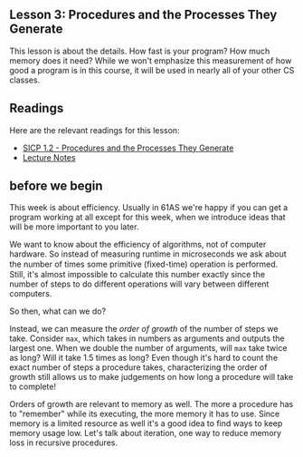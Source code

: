 ## Lesson 3: Procedures and the Processes They Generate

This lesson is about the details. How fast is your program? How much memory
does it need? While we won't emphasize this measurement of how good a program
is in this course, it will be used in nearly all of your other CS classes.

## Readings

Here are the relevant readings for this lesson:

  * [SICP 1.2 - Procedures and the Processes They Generate](http://mitpress.mit.edu/sicp/full-text/book/book-Z-H-11.html)
  * [Lecture Notes](http://inst.eecs.berkeley.edu/~cs61as/reader/notes.pdf#page=14)

## before we begin

This week is about efficiency. Usually in 61AS we're happy if you can get a
program working at all except for this week, when we introduce ideas that will
be more important to you later.

We want to know about the efficiency of algorithms, not of computer hardware.
So instead of measuring runtime in microseconds we ask about the number of
times some primitive (ﬁxed-time) operation is performed. Still, it's almost
impossible to calculate this number exactly since the number of steps to do
different operations will vary between different computers.

So then, what can we do?

Instead, we can measure the _order of growth_ of the number of steps we take.
Consider `max`, which takes in numbers as arguments and outputs the largest
one. When we double the number of arguments, will `max` take twice as long?
Will it take 1.5 times as long? Even though it's hard to count the exact
number of steps a procedure takes, characterizing the order of growth still
allows us to make judgements on how long a procedure will take to complete!

Orders of growth are relevant to memory as well. The more a procedure has to
"remember" while its executing, the more memory it has to use. Since memory is
a limited resource as well it's a good idea to find ways to keep memory usage
low. Let's talk about iteration, one way to reduce memory loss in recursive
procedures.

